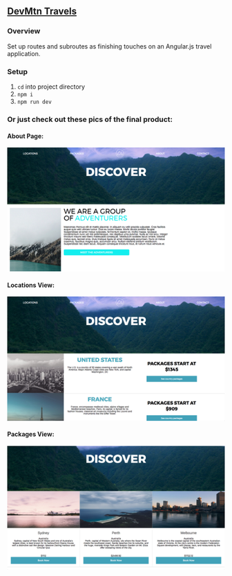 ## [DevMtn Travels](https://github.com/DevMountain/angular-2-afternoon)

### Overview
Set up routes and subroutes as finishing touches on an Angular.js travel application.

### Setup
1. `cd` into project directory
2. `npm i`
3. `npm run dev`

### Or just check out these pics of the final product:
#### About Page:
![about](./assets/about.png)

#### Locations View:
![locations](./assets/locations.png)

#### Packages View:
![packages](./assets/packages.png)
